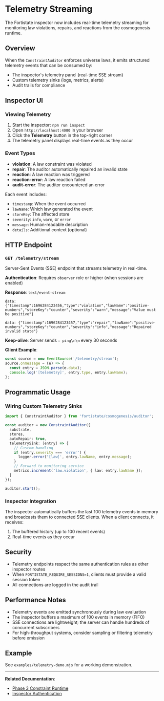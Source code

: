 # Telemetry Streaming

The Fortistate inspector now includes real-time telemetry streaming for monitoring law violations, repairs, and reactions from the cosmogenesis runtime.

## Overview

When the `ConstraintAuditor` enforces universe laws, it emits structured telemetry events that can be consumed by:
- The inspector's telemetry panel (real-time SSE stream)
- Custom telemetry sinks (logs, metrics, alerts)
- Audit trails for compliance

## Inspector UI

### Viewing Telemetry

1. Start the inspector: `npm run inspect`
2. Open `http://localhost:4000` in your browser
3. Click the **Telemetry** button in the top-right corner
4. The telemetry panel displays real-time events as they occur

### Event Types

- **violation**: A law constraint was violated
- **repair**: The auditor automatically repaired an invalid state
- **reaction**: A law reaction was triggered
- **reaction-error**: A law reaction failed
- **audit-error**: The auditor encountered an error

Each event includes:
- `timestamp`: When the event occurred
- `lawName`: Which law generated the event
- `storeKey`: The affected store
- `severity`: `info`, `warn`, or `error`
- `message`: Human-readable description
- `details`: Additional context (optional)

## HTTP Endpoint

### `GET /telemetry/stream`

Server-Sent Events (SSE) endpoint that streams telemetry in real-time.

**Authentication**: Requires `observer` role or higher (when sessions are enabled)

**Response**: `text/event-stream`

```
data: {"timestamp":1696284123456,"type":"violation","lawName":"positive-numbers","storeKey":"counter","severity":"warn","message":"Value must be positive"}

data: {"timestamp":1696284123457,"type":"repair","lawName":"positive-numbers","storeKey":"counter","severity":"info","message":"Repaired invalid state"}
```

**Keep-alive**: Server sends `: ping\n\n` every 30 seconds

**Client Example**:
```javascript
const source = new EventSource('/telemetry/stream');
source.onmessage = (e) => {
  const entry = JSON.parse(e.data);
  console.log('[telemetry]', entry.type, entry.lawName);
};
```

## Programmatic Usage

### Wiring Custom Telemetry Sinks

```typescript
import { ConstraintAuditor } from 'fortistate/cosmogenesis/auditor';

const auditor = new ConstraintAuditor({
  substrate,
  stores,
  autoRepair: true,
  telemetrySink: (entry) => {
    // Custom handling
    if (entry.severity === 'error') {
      logger.error('[law]', entry.lawName, entry.message);
    }
    // Forward to monitoring service
    metrics.increment('law.violation', { law: entry.lawName });
  }
});

auditor.start();
```

### Inspector Integration

The inspector automatically buffers the last 100 telemetry events in memory and broadcasts them to connected SSE clients. When a client connects, it receives:
1. The buffered history (up to 100 recent events)
2. Real-time events as they occur

## Security

- Telemetry endpoints respect the same authentication rules as other inspector routes
- When `FORTISTATE_REQUIRE_SESSIONS=1`, clients must provide a valid session token
- All connections are logged in the audit trail

## Performance Notes

- Telemetry events are emitted synchronously during law evaluation
- The inspector buffers a maximum of 100 events in memory (FIFO)
- SSE connections are lightweight; the server can handle hundreds of concurrent subscribers
- For high-throughput systems, consider sampling or filtering telemetry before emission

## Example

See `examples/telemetry-demo.mjs` for a working demonstration.

---

**Related Documentation**:
- [Phase 3 Constraint Runtime](./PHASE_3_CONSTRAINT_RUNTIME.md)
- [Inspector Authentication](./AUTHENTICATION.md)
